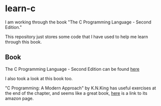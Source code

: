 # learn-c

I am working through the book "The C Programming Language - Second Edition."

This repository just stores some code that I have used to help me learn through this book.

## Book

The C Programming Language - Second Edition can be found [here](https://www.amazon.co.uk/C-Programming-Language-2nd/dp/0131103628)

I also took a look at this book too.

"C Programming: A Modern Approach" by K.N.King has useful exercises at the end of the chapter, and seems like a great book, [here](https://www.amazon.co.uk/C-Programming-Modern-Approach-King/dp/0393979504) is a link to its amazon page.

